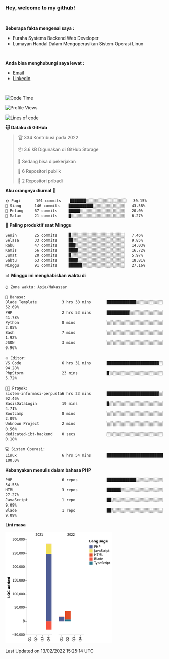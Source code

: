 <h3>Hey, welcome to my github!</h3>

<br>

<p><strong>Beberapa fakta mengenai saya :</strong></p>

<ul>
  <li>Furaha Systems Backend Web Developer</li>
  <li>Lumayan Handal Dalam Mengoperasikan Sistem Operasi Linux</li>
</ul>

<br>

<p><strong>Anda bisa menghubungi saya lewat :</strong></p>

<ul>
  <li><a href="mailto:renaldiapriyanto419@gmail.com">Email</a></li>
  <li><a href="https://www.linkedin.com/in/renaldi-kadang-314314206/">LinkedIn</a></li>
</ul>

<br>

<!--START_SECTION:waka-->
![Code Time](http://img.shields.io/badge/Code%20Time-7%20hrs-blue)

![Profile Views](http://img.shields.io/badge/Profil%20dilihat-77-blue)

![Lines of code](https://img.shields.io/badge/Sejak%20Hello%20World%20aku%20telah%20menulis-271%20Thousand%20baris%20kode-blue)

**🐱 Dataku di GitHub** 

> 🏆 334 Kontribusi pada 2022
 > 
> 📦 3.6 kB Digunakan di GitHub Storage 
 > 
> 💼 Sedang bisa dipekerjakan
 > 
> 📜 6 Repositori publik 
 > 
> 🔑 2 Repositori pribadi  
 > 
**Aku orangnya diurnal 🐤** 

```text
🌞 Pagi       101 commits    ███████░░░░░░░░░░░░░░░░░░   30.15% 
🌆 Siang      146 commits    ███████████░░░░░░░░░░░░░░   43.58% 
🌃 Petang     67 commits     █████░░░░░░░░░░░░░░░░░░░░   20.0% 
🌙 Malam      21 commits     █░░░░░░░░░░░░░░░░░░░░░░░░   6.27%

```
📅 **Paling produktif saat Minggu** 

```text
Senin        25 commits     █░░░░░░░░░░░░░░░░░░░░░░░░   7.46% 
Selasa       33 commits     ██░░░░░░░░░░░░░░░░░░░░░░░   9.85% 
Rabu         47 commits     ███░░░░░░░░░░░░░░░░░░░░░░   14.03% 
Kamis        56 commits     ████░░░░░░░░░░░░░░░░░░░░░   16.72% 
Jumat        20 commits     █░░░░░░░░░░░░░░░░░░░░░░░░   5.97% 
Sabtu        63 commits     ████░░░░░░░░░░░░░░░░░░░░░   18.81% 
Minggu       91 commits     ██████░░░░░░░░░░░░░░░░░░░   27.16%

```


📊 **Minggu ini menghabiskan waktu di** 

```text
⌚︎ Zona waktu: Asia/Makassar

💬 Bahasa: 
Blade Template           3 hrs 38 mins       █████████████░░░░░░░░░░░░   52.69% 
PHP                      2 hrs 53 mins       ██████████░░░░░░░░░░░░░░░   41.78% 
Python                   8 mins              ░░░░░░░░░░░░░░░░░░░░░░░░░   2.05% 
Bash                     7 mins              ░░░░░░░░░░░░░░░░░░░░░░░░░   1.92% 
JSON                     3 mins              ░░░░░░░░░░░░░░░░░░░░░░░░░   0.96%

🔥 Editor: 
VS Code                  6 hrs 31 mins       ███████████████████████░░   94.28% 
PhpStorm                 23 mins             █░░░░░░░░░░░░░░░░░░░░░░░░   5.72%

🐱‍💻 Proyek: 
sistem-informasi-perpusta6 hrs 23 mins       ███████████████████████░░   92.46% 
BasisDataLogin           19 mins             █░░░░░░░░░░░░░░░░░░░░░░░░   4.71% 
Bootcamp                 8 mins              ░░░░░░░░░░░░░░░░░░░░░░░░░   2.09% 
Unknown Project          2 mins              ░░░░░░░░░░░░░░░░░░░░░░░░░   0.56% 
dedicated-ibt-backend    0 secs              ░░░░░░░░░░░░░░░░░░░░░░░░░   0.18%

💻 Sistem Operasi: 
Linux                    6 hrs 54 mins       █████████████████████████   100.0%

```

**Kebanyakan menulis dalam bahasa PHP** 

```text
PHP                      6 repos             █████████████░░░░░░░░░░░░   54.55% 
HTML                     3 repos             ██████░░░░░░░░░░░░░░░░░░░   27.27% 
JavaScript               1 repo              ██░░░░░░░░░░░░░░░░░░░░░░░   9.09% 
Blade                    1 repo              ██░░░░░░░░░░░░░░░░░░░░░░░   9.09%

```


**Lini masa**

![Chart not found](https://raw.githubusercontent.com/Sylent-Sys/Sylent-Sys/main/charts/bar_graph.png) 


 Last Updated on 13/02/2022 15:25:14 UTC
<!--END_SECTION:waka-->
